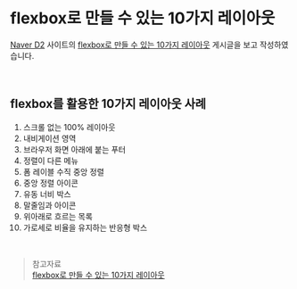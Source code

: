 # flexbox로 만들 수 있는 10가지 레이아웃

[Naver D2](https://d2.naver.com/home) 사이트의 [flexbox로 만들 수 있는 10가지 레이아웃](https://d2.naver.com/helloworld/8540176) 게시글을 보고 작성하였습니다.

<br/>

## flexbox를 활용한 10가지 레이아웃 사례

1. 스크롤 없는 100% 레이아웃
1. 내비게이션 영역
1. 브라우저 화면 아래에 붙는 푸터
1. 정렬이 다른 메뉴
1. 폼 레이블 수직 중앙 정렬
1. 중앙 정렬 아이콘
1. 유동 너비 박스
1. 말줄임과 아이콘
1. 위아래로 흐르는 목록
1. 가로세로 비율을 유지하는 반응형 박스


<br/>

> 참고자료  
> [flexbox로 만들 수 있는 10가지 레이아웃](https://d2.naver.com/helloworld/8540176)